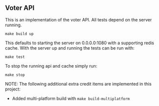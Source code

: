 ## Voter API

This is an implementation of the voter API. All tests depend on the server running.

```
make build up
```

This defaults to starting the server on 0.0.0.0:1080 with a supporting redis cache. 
With the server up and running the tests can be run with:

```
make test
```

To stop the running api and cache simply run:

```
make stop
```

NOTE: The following additional extra credit items are implemented in this project:
* Added multi-platform build with `make build-multiplatform`